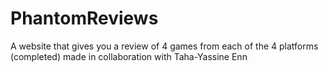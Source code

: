 # PhantomReviews
A website that gives you a review of 4 games from each of the 4 platforms
(completed)
made in collaboration with Taha-Yassine Enn
